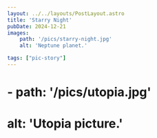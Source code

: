 ```yaml
---
layout: ../../layouts/PostLayout.astro
title: 'Starry Night'
pubDate: 2024-12-21
images:
    path: '/pics/starry-night.jpg'
    alt: 'Neptune planet.'

tags: ["pic-story"]
---
```



#   - path: '/pics/utopia.jpg'
#     alt: 'Utopia picture.'